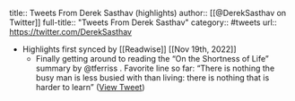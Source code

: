 title:: Tweets From Derek Sasthav (highlights)
author:: [[@DerekSasthav on Twitter]]
full-title:: "Tweets From Derek Sasthav"
category:: #tweets
url:: https://twitter.com/DerekSasthav

- Highlights first synced by [[Readwise]] [[Nov 19th, 2022]]
	- Finally getting around to reading the “On the Shortness of Life” summary by @tferriss . Favorite line so far: “There is nothing the busy man is less busied with than living: there is nothing that is harder to learn” ([View Tweet](https://twitter.com/DerekSasthav/status/1400288994496294919))
